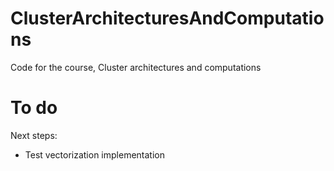 ClusterArchitecturesAndComputations
===================================

Code for the course, Cluster architectures and computations


To do
===================================
Next steps:
- Test vectorization implementation
